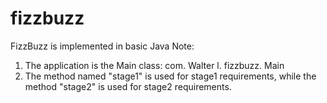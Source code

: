 # fizzbuzz
FizzBuzz is implemented in basic Java
Note:
1. The application is the Main class: com. Walter l. fizzbuzz. Main
2. The method named "stage1" is used for stage1 requirements, while the method "stage2" is used for stage2 requirements.
